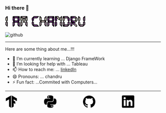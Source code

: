 ### Hi there 👋

![alt text](text_.gif) 

![github](https://img.shields.io/badge/GitHub-000000?style=for-the-badge&logo=GitHub&logoColor=white)

---

Here are some thing about me...!!!


- 🌱 I’m currently learning ... Django FrameWork
- 🤔 I’m looking for help with ... Tableau
- 📫 How to reach me: ... [linkedIn](https://www.linkedin.com/in/chandru-gs-5b730a219/)
- 😄 Pronouns: ... chandru
- ⚡ Fun fact: ...Commited with Computers...

---


<div align="center" style="display: flex; justify-content: space-between;">
  <a href="">
    <img src="tensorflow.svg" width="40" height="40" alt="YouTube">
  </a>
  <a href="">
    <img src="python.svg" width="40" height="40" alt="Twitter">
  </a>
  <a href="">
    <img src="github.svg" height="40" width="40" alt="Dev Community Inc.">
  </a>
   <a href="https://www.linkedin.com/in/chandru-gs-5b730a219/">
    <img src="linkedin.svg" height="40" width="40" alt="Dev Community Inc.">
  </a>
<div>
